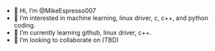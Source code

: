 - 👋 Hi, I’m @MikeEspresso007
- 👀 I’m interested in machine learning, linux driver, c, c++, and python coding.
- 🌱 I’m currently learning github, linux driver, c++.
- 💞️ I’m looking to collaborate on (TBD)

<!---
MikeEspresso007/MikeEspresso007 is a ✨ special ✨ repository because its `README.md` (this file) appears on your GitHub profile.
You can click the Preview link to take a look at your changes.
--->
